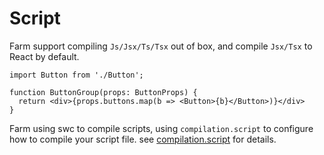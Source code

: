 
# Script
Farm support compiling `Js/Jsx/Ts/Tsx` out of box, and compile `Jsx/Tsx` to React by default.

```tsx title="./button.tsx"
import Button from './Button';

function ButtonGroup(props: ButtonProps) {
  return <div>{props.buttons.map(b => <Button>{b}</Button>)}</div>
}
```

Farm using swc to compile scripts, using `compilation.script` to configure how to compile your script file. see [compilation.script](/docs/config/farm-config#compilation-options) for details.


